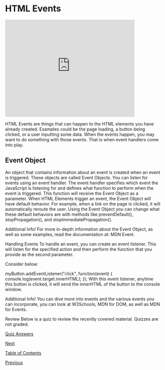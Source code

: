 # HTML Events

<iframe width="420" height="315" src="https://player.vimeo.com/external/294062784.hd.mp4?s=6bdbbaa89d0faa212f515dff0f4e9eb117196943&profile_id=175" frameborder="0" allowfullscreen></iframe>

HTML Events are things that can happen to the HTML elements you have already created. Examples could be the page loading, a button being clicked, or a user inputting some data. When the events happen, you may want to do something with those events. That is when event handlers come into play.

## Event Object

An object that contains information about an event is created when an event is triggered. These objects are called Event Objects. You can listen for events using an event handler. The event handler specifies which event the JavaScript is listening for and defines what function to perform when the event is triggered. This function will receive the Event Object as a parameter. When HTML Elements trigger an event, the Event Object will have default behavior. For example, when a link on the page is clicked, it will automatically reroute the user. Using the Event Object you can change what these default behaviors are with methods like preventDefault(), stopPropagation(), and stopImmediatePropagation().

Additional Info!
For more in-depth information about the Event Object, as well as some examples, read the documentation at: MDN Event.

Handling Events
To handle an event, you can create an event listener. This will listen for the specified action and then perform the function that you provide as the second parameter.

Consider below:

myButton.addEventListener("click", function(event) {
console.log(event.target.innerHTML);
});
With this event listener, anytime this button is clicked, it will send the innerHTML of the button to the console window.

Additional Info!
You can dive more into events and the various events you can incorporate, you can look at W3Schools, MDN for DOM, as well as MDN for Events.

Review
Below is a quiz to review the recently covered material. Quizzes are not graded.

[Quiz Answers](./13-ans.md)

[Next](./14.md)

[Table of Contents](./README.md)

[Previous](./12.md)
